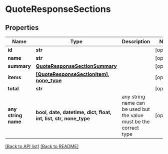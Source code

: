 # QuoteResponseSections


## Properties
Name | Type | Description | Notes
------------ | ------------- | ------------- | -------------
**id** | **str** |  | [optional] 
**name** | **str** |  | [optional] 
**summary** | [**QuoteResponseSectionSummary**](QuoteResponseSectionSummary.md) |  | [optional] 
**items** | [**[QuoteResponseSectionItem], none_type**](QuoteResponseSectionItem.md) |  | [optional] 
**total** | **str** |  | [optional] 
**any string name** | **bool, date, datetime, dict, float, int, list, str, none_type** | any string name can be used but the value must be the correct type | [optional]

[[Back to API list]](../README.md#documentation-for-api-endpoints) [[Back to README]](../README.md)


